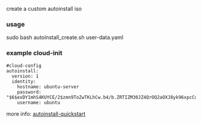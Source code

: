 create a custom autoinstall iso

### usage

 sudo bash autoinstall_create.sh user-data.yaml

### example cloud-init
```
#cloud-config
autoinstall:
  version: 1
  identity:
    hostname: ubuntu-server
    password: "$6$exDY1mhS4KUYCE/2$zmn9ToZwTKLhCw.b4/b.ZRTIZM30JZ4QrOQ2aOXJ8yk96xpcCof0kxKwuX1kqLG/ygbJ1f8wxED22bTL4F46P0"
    username: ubuntu
```
more info: [autoinstall-quickstart](https://canonical-subiquity.readthedocs-hosted.com/en/latest/howto/autoinstall-quickstart.html)
